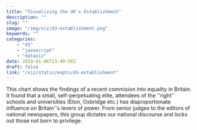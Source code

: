 ```yaml
---
title: "Visualizing the UK's Establishment"
description: ""
slug: ""
image: "/img/viz/d3-establishment.png"
keywords: ""
categories:
    - "d3"
    - "javascript"
    - "dataviz"
date: 2019-01-06T13:49:58Z
draft: false
link: "/viz/static/expts/d3-establishment"
---
```

This chart shows the findings of a recent commision into
equality in Britain. It found that a small, self-perpetuating elite, attendees
of the ''right'' schools and universities (Eton, Oxbridge etc.) has disproportionate
influence on Britain''s levers of power. From senior judges to the editors of
national newspapers, this group dictates our national discourse and locks out
those not born to privilege.
<!--more-->
